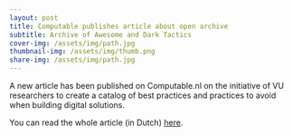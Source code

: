 ```yaml
---
layout: post
title: Computable publishes article about open archive
subtitle: Archive of Awesome and Dark Tactics
cover-img: /assets/img/path.jpg
thumbnail-img: /assets/img/thumb.png
share-img: /assets/img/path.jpg
---
```


A new article has been published on Computable.nl on the initiative of VU researchers to create a catalog of best practices and practices to avoid when building digital solutions. 

You can read the whole article (in Dutch) <a target="none" href="https://www.computable.nl/artikel/nieuws/development/7407883/250449/vu-opent-archief-voor-duurzame-softwareontwikkeling.html">here</a>.
